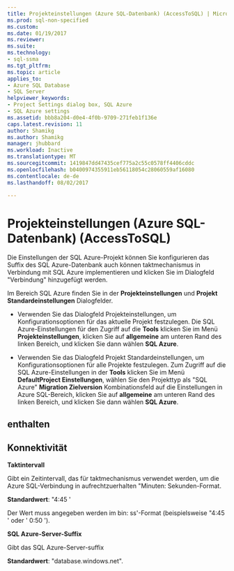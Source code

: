 ```yaml
---
title: Projekteinstellungen (Azure SQL-Datenbank) (AccessToSQL) | Microsoft Docs
ms.prod: sql-non-specified
ms.custom: 
ms.date: 01/19/2017
ms.reviewer: 
ms.suite: 
ms.technology:
- sql-ssma
ms.tgt_pltfrm: 
ms.topic: article
applies_to:
- Azure SQL Database
- SQL Server
helpviewer_keywords:
- Project Settings dialog box, SQL Azure
- SQL Azure settings
ms.assetid: bbb8a204-d0e4-4f0b-9709-271feb1f136e
caps.latest.revision: 11
author: Shamikg
ms.author: Shamikg
manager: jhubbard
ms.workload: Inactive
ms.translationtype: MT
ms.sourcegitcommit: 1419847dd47435cef775a2c55c0578ff4406cddc
ms.openlocfilehash: b0400974355911eb56118054c28060559af16080
ms.contentlocale: de-de
ms.lasthandoff: 08/02/2017

---
```

# <a name="project-settings-azure-sql-db-accesstosql"></a>Projekteinstellungen (Azure SQL-Datenbank) (AccessToSQL)
Die Einstellungen der SQL Azure-Projekt können Sie konfigurieren das Suffix des SQL Azure-Datenbank auch können taktmechanismus in Verbindung mit SQL Azure implementieren und klicken Sie im Dialogfeld "Verbindung" hinzugefügt werden.  
  
Im Bereich SQL Azure finden Sie in der **Projekteinstellungen** und **Projekt Standardeinstellungen** Dialogfelder.  
  
-   Verwenden Sie das Dialogfeld Projekteinstellungen, um Konfigurationsoptionen für das aktuelle Projekt festzulegen. Die SQL Azure-Einstellungen für den Zugriff auf die **Tools** klicken Sie im Menü **Projekteinstellungen**, klicken Sie auf **allgemeine** am unteren Rand des linken Bereich, und klicken Sie dann wählen **SQL Azure**.  
  
-   Verwenden Sie das Dialogfeld Projekt Standardeinstellungen, um Konfigurationsoptionen für alle Projekte festzulegen. Zum Zugriff auf die SQL Azure-Einstellungen in der **Tools** klicken Sie im Menü **DefaultProject Einstellungen**, wählen Sie den Projekttyp als "SQL Azure" **Migration Zielversion** Kombinationsfeld auf die Einstellungen in Azure SQL-Bereich, klicken Sie auf **allgemeine** am unteren Rand des linken Bereich, und klicken Sie dann wählen **SQL Azure**.  
  
## <a name="options"></a>enthalten  
  
## <a name="connectivity"></a>Konnektivität  
**Taktintervall**  
  
Gibt ein Zeitintervall, das für taktmechanismus verwendet werden, um die Azure SQL-Verbindung in aufrechtzuerhalten "Minuten: Sekunden-Format.  
  
**Standardwert**: "4:45 '  
  
Der Wert muss angegeben werden im bin: ss'-Format (beispielsweise "4:45 ' oder ' 0:50 ').  
  
**SQL Azure-Server-Suffix**  
  
Gibt das SQL Azure-Server-suffix  
  
**Standardwert**: "database.windows.net".  
  

